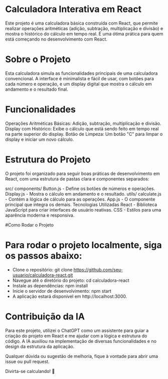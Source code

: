 # Calculadora Interativa em React
Este projeto é uma calculadora básica construída com React, que permite realizar operações aritméticas (adição, subtração, multiplicação e divisão) e mostra o histórico do cálculo em tempo real. É uma ótima prática para quem está começando no desenvolvimento com React.

# Sobre o Projeto
Esta calculadora simula as funcionalidades principais de uma calculadora convencional. A interface é minimalista e fácil de usar, com botões para cada número e operação, e um display digital que mostra o cálculo em andamento e o resultado final.

# Funcionalidades
Operações Aritméticas Básicas: Adição, subtração, multiplicação e divisão.
Display com Histórico: Exibe o cálculo que está sendo feito em tempo real na parte superior do display.
Botão de Limpeza: Um botão "C" para limpar o display e iniciar um novo cálculo.

# Estrutura do Projeto
O projeto foi organizado para seguir boas práticas de desenvolvimento em React, com uma estrutura de pastas clara e componentes separados:

src/
components/
Button.js - Define os botões de números e operações.
Display.js - Mostra o cálculo em andamento e o resultado.
utils/
calculate.js - Contém a lógica de cálculo para as operações.
App.js - O componente principal que integra os demais.
Tecnologias Utilizadas
React - Biblioteca JavaScript para criar interfaces de usuário reativas.
CSS - Estilos para uma aparência moderna e responsiva.

#Como Rodar o Projeto
# Para rodar o projeto localmente, siga os passos abaixo:

- Clone o repositório: git clone https://github.com/seu-usuario/calculadora-react.git
- Navegue até o diretório do projeto: cd calculadora-react
- Instale as dependências: npm install
- Inicie o servidor de desenvolvimento: npm start
- A aplicação estará disponível em http://localhost:3000.

# Contribuição da IA
Para este projeto, utilizei o ChatGPT como um assistente para guiar a criação do projeto em React e me ajudar com a lógica e estrutura do código. A IA auxiliou na implementação de diversas funcionalidades e no design da estrutura da aplicação.

Qualquer dúvida ou sugestão de melhoria, fique à vontade para abrir uma issue ou pull request.

Divirta-se calculando! 🧮

